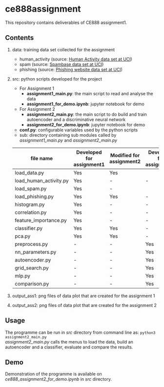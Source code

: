 # ce888assignment
This repository contains deliverables of CE888 assignment1. <br>

## Contents
1. data: training data set collected for the assignment
    - human_activity (source: [Human Activity data set at UCI](https://archive.ics.uci.edu/ml/datasets/Human+Activity+Recognition+Using+Smartphones))
    - spam (source: [Spambase data set at UCI](https://archive.ics.uci.edu/ml/datasets/spambase))
    - phishing (source: [Phishing website data set at UCI](https://archive.ics.uci.edu/ml/datasets/phishing+websites))
2. src: python scripts developed for the project
    - For Assignment 1
		- **assignment1_main.py**: the main script to read and analyse the data
		- **assignment1_for_demo.ipynb**: jupyter notebook for demo
    - For Assignment 2
		- **assignment2_main.py**: the main script to do build and train autoencoder and a discriminative neural network
		- **assignment2_for_demo.ipynb**: jupyter notebook for demo
    - **conf.py**: configurable variables used by the python scripts
    - sub: directory containing sub modules called by *assignment1_main.py* and *assignment2_main.py* <br>
	
	|file name|Developed for assignment1|Modified for assignment2|Developed for assignment2|
	|-----|-----|-----|-----|
	|load_data.py|Yes|Yes||
	|load_human_activity.py|Yes|-|-|
	|load_spam.py|Yes|-||
	|load_phishing.py|Yes|Yes|-|
	|histogram.py|Yes|-|-|
	|correlation.py|Yes|-|-|
	|feature_importance.py|Yes|-|-|
	|classifier.py|Yes|Yes|-|
	|pca.py|Yes|Yes|-|
	|preprocess.py|-|-|Yes|
	|nn_parameters.py|-|-|Yes|
	|autoencoder.py|-|-|Yes|
	|grid_search.py|-|-|Yes|
	|mlp.py|-|-|Yes|
	|comparison.py|-|-|Yes|
	
3. output_ass1: png files of data plot that are created for the assignment 1
4. output_ass2: png files of data plot that are created for the assignment 2

## Usage
The programme can be run  in *src* directory from command line as:
 `python3 assignment2_main.py`
<br>
*assignment2_main.py* calls the menus to load the data, build an autoencoder and a classifier, evaluate and compare the results.

## Demo
Demonstration of the programme is available on *ce888_assignment2_for_demo.ipynb* in *src* directory.

